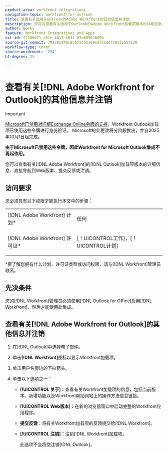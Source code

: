 ```yaml
---
product-area: workfront-integrations
navigation-topic: workfront-for-outlook
title: 查看有关适用于Outlook的Adobe Workfront的其他信息并注销
description: 您可以查看有关适用于Outlook的Adobe Workfront加载项版本的详细信息、直接导航到Web版本、提交反馈或注销。
author: Becky
feature: Workfront Integrations and Apps
exl-id: f2200d71-c81e-4b15-b631-07e08562609b
source-git-commit: 793c8c940c8cb7ac53169edf21ddf28af2554120
workflow-type: tm+mt
source-wordcount: '254'
ht-degree: 2%

---
```


# 查看有关[!DNL Adobe Workfront for Outlook]的其他信息并注销

>[!IMPORTANT]
>
>[Microsoft已禁用对旧版Exchange Online令牌的支持](https://learn.microsoft.com/en-us/office/dev/add-ins/outlook/faq-nested-app-auth-outlook-legacy-tokens)，Workfront Outlook加载项已使用这些令牌进行身份验证。 Microsoft的此更改将分阶段推出，并自2025年10月1日起完成。
>
>**由于Microsoft已禁用这些令牌，因此Workfront for Microsoft Outlook集成不再起作用。**

您可以查看有关[!DNL Adobe Workfront]的[!DNL Outlook]加载项版本的详细信息、直接导航到Web版本、提交反馈或注销。

## 访问要求

您必须具有以下权限才能执行本文中的步骤：

<table style="table-layout:auto"> 
 <col> 
 <col> 
 <tbody> 
  <tr> 
   <td role="rowheader">[!DNL Adobe Workfront] 计划*</td> 
   <td> <p>任何</p> </td> 
  </tr> 
  <tr> 
   <td role="rowheader">[!DNL Adobe Workfront] 许可证*</td> 
   <td> <p>[！UICONTROL工作]，[！UICONTROL计划]</p> </td> 
  </tr> 
 </tbody> 
</table>

&#42;要了解您拥有什么计划、许可证类型或访问权限，请与[!DNL Workfront]管理员联系。

## 先决条件

您的[!DNL Workfront]管理员必须使用[!DNL Outlook for Office]启用[!DNL Workfront]，然后才能使用此集成。

## 查看有关[!DNL Adobe Workfront for Outlook]的其他信息并注销

1. 在[!DNL Outlook]中选择电子邮件。
1. 单击&#x200B;**[!DNL Workfront]**&#x200B;图标以显示Workfront加载项。
1. 单击用户名旁边的下拉箭头。

1. 单击以下选项之一：

   * **[!UICONTROL 关于]：**&#x200B;查看有关Workfront加载项的信息，包括当前版本、新增功能以及Workfront帮助网站上的操作方法信息链接。
   * **[!UICONTROL Web版本]：**&#x200B;在新的浏览器窗口中启动完整的Workfront应用程序。
   * **提交反馈：**&#x200B;将有关Workfront加载项的反馈提交给[!DNL Workfront]。
   * **[!UICONTROL 注销]：**&#x200B;注销[!DNL Workfront]加载项。

     此选项不会将您注销[!DNL Outlook]。
